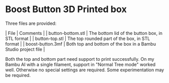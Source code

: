 # Boost Button 3D Printed box

Three files are provided:

| File | Comments |
| button-bottom.stl | The bottom lid of the button box, in STL format |
| button-top.stl | The top rounded part of the box, in STL format |
| boost-button.3mf | Both top and bottom of the box in a Bambu Studio project file |

Both the top and bottom part need support to print successfully. On my Bambu AI with a single filament, support in "Normal Tree mode" worked well. Otherwise no special settings are required. Some experimentation may be required.
